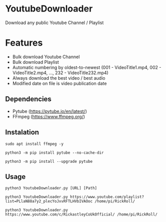 # YoutubeDownloader
 Download any public Youtube Channel / Playlist</br>
 
# Features
 * Bulk download Youtube Channel
 * Bulk download Playlist
 * Automatic numbering by oldest-to-newest (001 - VideoTitle1.mp4, 002 - VideoTitle2.mp4, ..., 232 - VideoTitle232.mp4)
 * Always download the best video / best audio
 * Modified date on file is video publication date
 
## Dependencies
  * Pytube (https://pytube.io/en/latest/)
  * FFmpeg (https://www.ffmpeg.org/)

## Instalation
```
sudo apt install ffmpeg -y
```
```
python3 -m pip install pytube --no-cache-dir
```
```
python3 -m pip install --upgrade pytube
```

## Usage
```
python3 YoutubeDownloader.py [URL] [Path]
```
```
python3 YoutubeDownloader.py https://www.youtube.com/playlist?list=PLlaN88a7y2_plecYoJxvRFTLHVbIVAOoc /home/pi/RickRoll/
```
```
python3 YoutubeDownloader.py https://www.youtube.com/c/RickastleyCoUkOfficial/ /home/pi/RickRoll/
```
